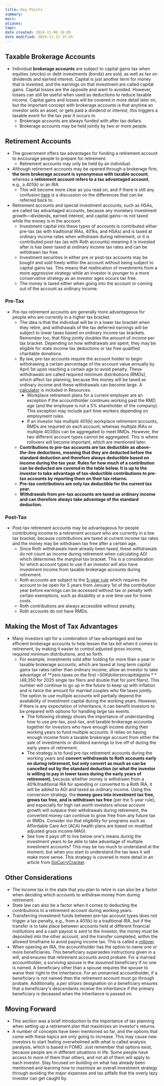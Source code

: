 ```yaml
---
title: Key Points
summary: 
mocs: 
aliases: 
tags: 
date created: 2024-11-06 16:05
date modified: 2024-11-11 15:45
---
```

## Taxable Brokerage Accounts
- Individual **brokerage accounts** are subject to capital gains tax when equities (stocks) or debt investments (bonds) are sold, as well as tax on dividends and earned interest. Capital is just another term for money that is invested, and the earnings on that investment are called capital gains. Capital losses are the opposite and want to avoided. However, losses can still be useful when used as deductions to reduce taxable income. Capital gains and losses will be covered in more detail later on, but the important concept with brokerage accounts is that anytime an investor sells an asset, or gets paid a dividend or interest, this triggers a taxable event for the tax year it occurs in.
	- Brokerage accounts are always funded with after tax dollars.
	- Brokerage accounts may be held jointly by two or more people.
## Retirement Accounts
- The government offers tax advantages for funding a retirement account to encourage people to prepare for retirement.
	- Retirement accounts may only be held by an individual.
- Although retirement accounts may be opened through a brokerage firm, **the term brokerage account is synonymous with taxable account**, whereas a **retirement account refers to a tax advantaged account**, e.g., a 401(k) or an IRA.
	- This will become more clear as you read on, and if there is still any confusion [here](https://www.reddit.com/r/investing/comments/1f01m26/any_different_between_a_individual_brokerage/) is a discussion on the differences that can be referred back to.
- Retirement accounts and special investment accounts, such as HSAs, are called tax advantaged accounts, because any monetary investment growth—dividends, earned interest, and capital gains—is not taxed while the money is in the account.
	- Investment capital into these types of accounts is contributed either pre-tax (as with traditional IRAs, 401ks, and HSAs) and is taxed at ordinary income rates when withdrawn during retirement, or it is contributed post-tax (as with Roth accounts) meaning it is invested after is has been taxed at ordinary income tax rates and can be withdrawn tax free.
	- Investment securities in either pre or post-tax accounts may be bought and sold freely within the account without being subject to capital gains tax. This means that reallocation of investments from a more aggressive strategy while an investor is younger to a more conservative strategy as an investor ages occurs tax free.
	- The money is taxed either when going into the account or coming out of the account as ordinary income. 
### Pre-Tax
- Pre-tax retirement accounts are generally more advantageous for people who are currently in a higher tax bracket.
	- The idea is that the individual will be in a lower tax bracket when they retire, and withdrawals of the tax deferred earnings will be subject to lower taxes based on ordinary income tax brackets. Remember too, that filing jointly doubles the amount of income per tax bracket. Depending on how withdrawals are spent, they may be eligible for state income tax deductions or tax free qualified charitable donations.
	- By law, pre-tax accounts require the account holder to begin withdrawing a certain percentage of the account value annually by April 1st upon reaching a certain age to avoid penalty. These withdrawals are called required minimum distributions (RMDs), which affect tax planning, because this money will be taxed as ordinary income and these withdrawals can become large. A [calculator](../resources/tools.md#required-minimum-distributions-rmds)<!-- #internal_anchor_link --> is included in Resources.
		- Workplace retirement plans for a current employer are an exception if the accountholder continues working past the RMD age (and the employee is not a 5% shareholder of the company). This exception may include part time workers depending on employment rules.
		- If an investor has multiple 401(k) workplace retirement accounts, RMDs are required on each account, whereas multiple IRAs or multiple 403(b)s can be aggregated to meet RMDs. However, the two different account types cannot be aggregated. This is where rollovers will become important, which are mentioned later. 
	- **Contributions to pre-tax accounts are tax deductible as *above-the-line* deductions, meaning that they are deducted before the standard deduction and therefore always deductible based on income during the tax year. Rules for how much of a contribution can be deducted are covered in the table below. It is up to the investor to take advantage of tax-deductible contributions to pre-tax accounts by reporting them on their tax returns.**
	- **Pre-tax contributions are only tax deductible for the current tax year.**
	- **Withdrawals from pre-tax accounts are taxed as ordinary income and can therefore always take advantage of the standard deduction.**
### Post-Tax
- Post-tax retirement accounts may be advantageous for people contributing income to a retirement account who are currently in a low tax bracket, because contributions are taxed at current income tax rates and the money may be withdrawn tax free after a certain age. 
	- Since Roth withdrawals have already been taxed, these withdrawals do not count as income during retirement when calculating AGI which determines the marginal tax bracket. This is a consideration for which account types to use if an investor will also have investment income from taxable brokerage accounts during retirement.
	- Roth accounts are subject to the [5-year rule](https://www.fidelity.com/learning-center/personal-finance/retirement/roth-ira-5-year-rule) which requires the account to be open for 5 years from January 1st of the contribution year before earnings can be accessed without tax or penalty with certain exemptions, such as disability or a one time use for home costs.
	- Roth contributions are always accessible without penalty.
	- Roth accounts do not have RMDs.
## Making the Most of Tax Advantages
- Many investors opt for a combination of tax-advantaged and tax efficient brokerage accounts to help lessen the tax bill when it comes to retirement, by making it easier to control adjusted gross income, required minimum distributions, and so forth.
	- For example, investments sold after holding for more than a year in taxable brokerage accounts, which are taxed at long term capital gains tax rates rather than ordinary income, allow an investor to take advantage of **zero taxes on the first ~$50K dollars in capital gains** ($48,350 for 2025 single tax filers and double that for joint filers). This number will continue to go up in the future to keep up with inflation and is twice the amount for married couples who file taxes jointly. The option to use multiple accounts will partially depend the availability of investment capital during the working years. However, if there is any expectation of inheritance, it can benefit investors to be prepared with options for handling large tax events.
		- The following strategy shows the importance of understanding how to use pre-tax, post-tax, and taxable brokerage accounts together for investors who have enough income during their working years to fund multiple accounts. It relies on having enough income from a taxable brokerage account from either the sale of investments or dividend earnings to live off of during the early years of retirement.
		- The strategy is to fund pre-tax retirement accounts during the working years and **convert withdrawals to Roth accounts early on during retirement, but only convert as much as can be cancelled out by the standard deduction (or what the investor is willing to pay in lower taxes during the early years of retirement)**, because whether money is withdrawn from a 401k/traditional IRA for spending or converted to a Roth IRA, it will be added to AGI and taxed as ordinary income. Using this conversion strategy, the **money goes into investment tax free, grows tax free, and is withdrawn tax free** (per the 5-year rule), and especially for high net worth investors whose account growth will outpace their withdrawals during retirement, the converted money can continue to grow free from any future tax or RMDs. Consider too that eligibility for programs such as Affordable Care Act (ACA) health plans are based on modified adjusted gross income MAGI<!-- #update_with_instant_preview -->.
		- See how it pays off to live below one's means during the investment years to be able to take advantage of multiple investment accounts? This may be too much to understand at the moment, but when you start to understand the tax laws it will make more sense. This strategy is covered in more detail in an article from [GoCurryCracker](https://www.gocurrycracker.com/never-pay-taxes-again/).
## Other Considerations
- The income tax in the state that you plan to retire in can also be a factor when deciding which accounts to withdraw money from during retirement.
- State law can also be a factor when it comes to deducting the contributions to a retirement account during working years.
- Transferring investment funds between pre-tax account types does not trigger a tax penalty, e.g., from a 401(k) to a traditional IRA, but if the transfer is to take place between accounts held at different financial institutions and a cash payout is sent to the investor, the money must be deposited into the other account, and the transfer completed, within the allowed timeframe to avoid paying income tax. This is called a [rollover](https://www.investopedia.com/terms/r/rollover.asp).
- When opening an IRA, the accountholder has the option to name one or more beneficiaries. This beneficiary supersedes instructions given in a will, and ensures that retirement accounts avoid probate. For a married accountholder, a surviving spouse is the assumed beneficiary if no one is named. A beneficiary other than a spouse requires the spouse to waive their right to the inheritance. For an unmarried accountholder, if a beneficiary is not named then the retirement account must go through probate. Additionally, a *per stirpes* designation on a beneficiary ensures that a beneficiary's descendants receive the inheritance if the primary beneficiary is deceased when the inheritance is passed on.
## Moving Forward
- This section was a brief introduction to the importance of tax planning when setting up a retirement plan that maximizes an investor's returns.
- A number of concepts have been mentioned so far, and the options that come with these topics are only going to increase. This may cause new investors to start feeling overwhelmed with what is called analysis paralysis, which is based in FOMO. Just remember that options exist, because people are in different situations in life. Some people have access to more of them than others, and not all of them will apply to each investor. Stay focused on building on what has already been mentioned and learning how to maximize an overall investment strategy through avoiding the major expenses and tax pitfalls that the overly lazy investor can get caught by.   
